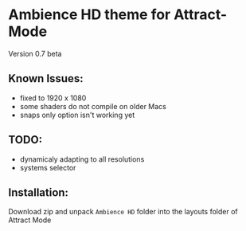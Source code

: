 # Ambience HD theme for Attract-Mode

Version 0.7 beta

## Known Issues:
- fixed to 1920 x 1080
- some shaders do not compile on older Macs
- snaps only option isn't working yet

## TODO:
- dynamicaly adapting to all resolutions
- systems selector

## Installation:
Download zip and unpack `Ambience HD` folder into the layouts folder of Attract Mode